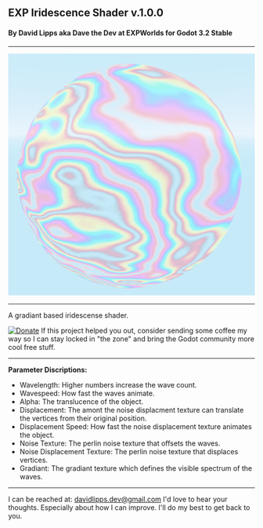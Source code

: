 ## EXP Iridescence Shader v.1.0.0
#### By David Lipps aka Dave the Dev at EXPWorlds for Godot 3.2 Stable
---
![Example Palettle Editor Image](Images/irs.png)

---

A gradiant based iridescense shader. 

 [![Donate](https://img.shields.io/badge/Donate-PayPal-green.svg)](https://www.paypal.com/cgi-bin/webscr?cmd=_donations&business=22E6SNKTLTHRL&currency_code=USD&source=url) If this project helped you out, consider sending some coffee my way so I can stay locked in "the zone" and bring the Godot community more cool free stuff.

---
**Parameter Discriptions:**
- Wavelength: Higher numbers increase the wave count.
- Wavespeed: How fast the waves animate.
- Alpha: The translucence of the object.
- Displacement: The amont the noise displacment texture can translate the vertices from their original position.
- Displacement Speed: How fast the noise displacement texture animates the object.
- Noise Texture: The perlin noise texture that offsets the waves.
- Noise Displacement Texture: The perlin noise texture that displaces vertices.
- Gradiant: The gradiant texture which defines the visible spectrum of the waves.

---
I can be reached at: davidlipps.dev@gmail.com
I'd love to hear your thoughts. Especially about how I can improve. I'll do my best to get back to you.